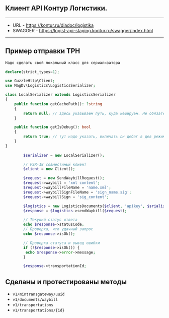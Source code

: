 ## Клиент API Контур Логистики.

---------------------------

- URL - https://kontur.ru/diadoc/logistika
- SWAGGER - https://logist-api-staging.kontur.ru/swagger/index.html
---------------------------

## Пример отправки ТРН

```php
Надо сделать свой локальный класс для сериализатора

declare(strict_types=1);

use GuzzleHttp\Client;
use MagDv\Logistics\LogisticsSerializer;

class LocalSerializer extends LogisticsSerializer
{
    public function getCachePath(): ?string
    {
        return null; // здесь указываем путь, куда кешируем. Не обязательно, но желательно. Влияет на скорость
    }

    public function getIsDebug(): bool
    {
        return true; // тут надо указать, включать ли дебаг в дев режиме можете включить, чтобы видеть ошибки
    }
}
       
        $serializer = new LocalSerializer();

        // PSR-18 совместимый клиент
        $client = new Client();

        $request = new SendWaybillRequest();
        $request->waybill = 'xml content';
        $request->waybillFileName = 'name.xml';
        $request->waybillSignFileName = 'sign_name.sig';
        $request->waybillSign = 'sig_content';

        $logistics = new LogisticsDocuments($client, 'apikey', $srializer, 'URL'));
        $response = $logistics->sendWaybill($request);

        // Текущий статус ответа
        echo $response->statusCode;
        // Проверка, что удачный запрос
        echo $response->isOk();

        // Проверка статуса и вывод ошибки
        if (!$response->isOk()) {
         echo $response->error->message;
        }

        $response->transportationId;
```

## Сделаны и протестированы методы

- `v1/mintransgateway/uuid`
- `v1/documents/waybill`
- `v1/transportations`
- `v1/transportations/{id}`